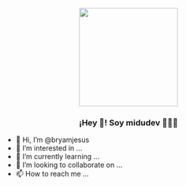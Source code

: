 <p align="center" width="300">
   <img align="center" width="200" src="" />
   <h3 align="center">¡Hey 👋! Soy midudev 👨🏻‍💻</h3>
</p>

- 👋 Hi, I’m @bryamjesus
- 👀 I’m interested in ...
- 🌱 I’m currently learning ...
- 💞️ I’m looking to collaborate on ...
- 📫 How to reach me ...

<!---
bryamjesus/bryamjesus is a ✨ special ✨ repository because its `README.md` (this file) appears on your GitHub profile.
You can click the Preview link to take a look at your changes.
--->
